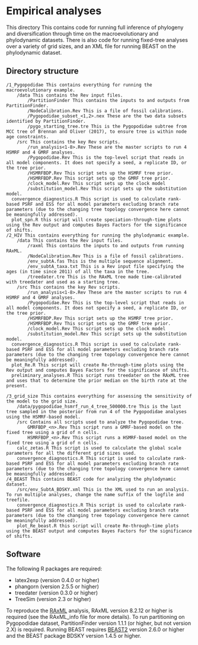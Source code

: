 # Empirical analyses
This directory This contains code for running full inference of phylogeny and diversification through time on the macroevolutionary and phylodynamic datasets.
There is also code for running fixed-tree analyses over a variety of grid sizes, and an XML file for running BEAST on the phylodynamic dataset.

## Directory structure
    /1_Pygopodidae This contains everything for running the macroevolutionary example.
        /data This contains the Rev input files.
            /PartitionFinder This contains the inputs to and outputs from PartitionFinder.
            /NodeCalibration.Rev This is a file of fossil calibrations.
            /Pygopodidae_subset_<1,2>.nex These are the two data subsets identified by PartitionFinder.
            /pygo_starting_tree.tre This is the Pygopodidae subtree from MCC tree of Brennan and Oliver (2017), to ensure tree is within node age constraints.
        /src This contains the key Rev scripts.
            /run_analysis<1-8>.Rev These are the master scripts to run 4 HSMRF and 4 GMRF analyses.
            /Pygopodidae.Rev This is the top-level script that reads in all model components. It does not specify a seed, a replicate ID, or the tree prior.
            /HSMRFBDP.Rev This script sets up the HSMRF tree prior.
            /HSMRFBDP.Rev This script sets up the GMRF tree prior.
            /clock_model.Rev This script sets up the clock model
            /substitution_model.Rev This script sets up the substitution model.
      convergence_diagnostics.R This script is used to calculate rank-based PSRF and ESS for all model parameters excluding branch rate parameters (due to the changing tree topology convergence here cannot be meaningfully addressed).
      plot_spn.R this script will create speciation-through-time plots using the Rev output and computes Bayes Factors for the significance of shifts.
    /2_HIV This contains everything for running the phylodynamic example.
        /data This contains the Rev input files.
            /raxml This contains the inputs to and outputs from running RAxML.
            /NodeCalibration.Rev This is a file of fossil calibrations.
            /env_subtA.fas This is the multiple sequence alignment.
            /env_subtA_taxa.txt This is a Rev input file specifying the ages (in time since 2011) of all the taxa in the tree.
            /treedater.tre This is the RAxML tree made time-calibrated with treedater and used as a starting tree.
        /src This contains the key Rev scripts.
            /run_analysis<1-8>.Rev These are the master scripts to run 4 HSMRF and 4 GMRF analyses.
            /Pygopodidae.Rev This is the top-level script that reads in all model components. It does not specify a seed, a replicate ID, or the tree prior.
            /HSMRFBDP.Rev This script sets up the HSMRF tree prior.
            /HSMRFBDP.Rev This script sets up the GMRF tree prior.
            /clock_model.Rev This script sets up the clock model
            /substitution_model.Rev This script sets up the substitution model.
      convergence_diagnostics.R This script is used to calculate rank-based PSRF and ESS for all model parameters excluding branch rate parameters (due to the changing tree topology convergence here cannot be meaningfully addressed).
      plot_Re.R This script will create Re-through-time plots using the Rev output and computes Bayes Factors for the significance of shifts.
      preliminary_analyses.R This script runs treedater on the RAxML tree and uses that to determine the prior median on the birth rate at the present.

    /3_grid_size This contains everything for assessing the sensitivity of the model to the grid size.
        /data/pygopodidae_hsmrf_run_4_tree_500000.tre This is the last tree sampled in the posterior from run 4 of the Pygopodidae analyses using the HSMRF-based model.
        /src Contains all scripts used to analyze the Pygopodidae tree.
            GMRFBDP_<n>.Rev This script runs a GMRF-based model on the fixed tree using a grid of n cells.
            HSMRFBDP_<n>.Rev This script runs a HSMRF-based model on the fixed tree using a grid of n cells.
        calc_zetas.R This script is used to calculate the global scale parameters for all the different grid sizes used.
        convergence_diagnostics.R This script is used to calculate rank-based PSRF and ESS for all model parameters excluding branch rate parameters (due to the changing tree topology convergence here cannot be meaningfully addressed).
    /4_BEAST This contains BEAST code for analyzing the phylodynamic dataset.
        /src/env_SubtA_BDSKY.xml This is the XML used to run an analysis. To run multiple analyses, change the name suffix of the logfile and treefile.
        convergence_diagnostics.R This script is used to calculate rank-based PSRF and ESS for all model parameters excluding branch rate parameters (due to the changing tree topology convergence here cannot be meaningfully addressed).
        plot_Re_beast.R this script will create Re-through-time plots using the BEAST output and computes Bayes Factors for the significance of shifts.


## Software
The following R packages are required:

  - latex2exp (version 0.4.0 or higher)
  - phangorn (version 2.5.5 or higher)
  - treedater (version 0.3.0 or higher)
  - TreeSim (version 2.3 or higher)

To reproduce the [RAxML](https://cme.h-its.org/exelixis/web/software/raxml/index.html) analysis, RAxML version 8.2.12 or higher is required (see the RAxML_info file for more details).
To run partitioning on Pygopodidae dataset, PartitionFinder version 1.1.1 (or higher, but not version 2.X) is required.
Running BEAST requires [BEAST2](https://www.beast2.org/) version 2.6.0 or higher and the BEAST package BDSKY version 1.4.5 or higher.
